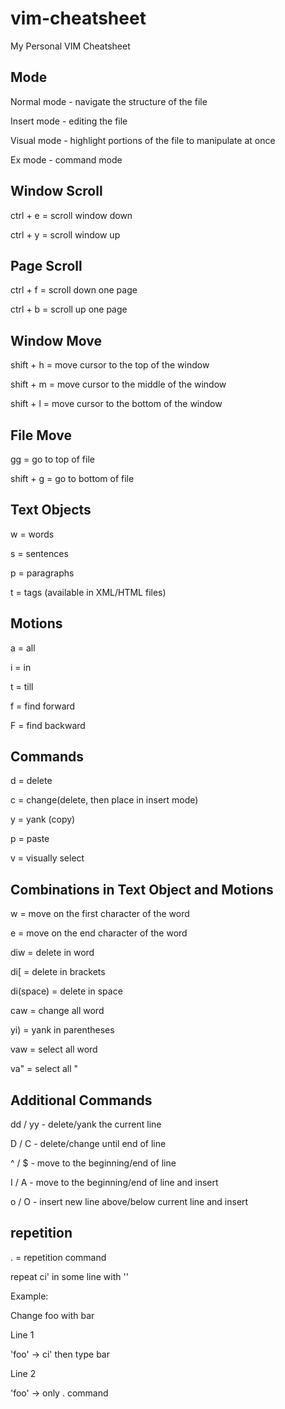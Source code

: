 # vim-cheatsheet
My Personal VIM Cheatsheet

## Mode
Normal mode - navigate the structure of the file

Insert mode - editing the file

Visual mode - highlight portions of the file to manipulate at once

Ex mode - command mode

## Window Scroll
ctrl + e = scroll window down

ctrl + y = scroll window up

## Page Scroll
ctrl + f = scroll down one page

ctrl + b = scroll up one page

## Window Move
shift + h = move cursor to the top of the window

shift + m = move cursor to the middle of the window

shift + l = move cursor to the bottom of the window

## File Move
gg = go to top of file

shift + g = go to bottom of file

## Text Objects
w = words

s = sentences

p = paragraphs

t = tags (available in XML/HTML files)

## Motions
a = all

i = in

t = till

f = find forward

F = find backward

## Commands
d = delete

c = change(delete, then place in insert mode)

y = yank (copy)

p = paste

v = visually select

## Combinations in Text Object and Motions
w = move on  the first character of the word

e = move on the end character of the word

diw = delete in word

di[ = delete in brackets

di(space) = delete in space

caw = change all word

yi) = yank in parentheses

vaw = select all word

va" = select all "

## Additional Commands

dd / yy - delete/yank the current line

D / C - delete/change until end of line

^ / $ - move to the beginning/end of line

I / A - move to the beginning/end of line and insert

o / O - insert new line above/below current line and insert

## repetition
. = repetition command

repeat ci' in some line with ''

Example:

Change foo with bar

Line 1

'foo' -> ci' then type bar

Line 2 

'foo' -> only . command 

